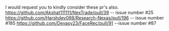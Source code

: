 I would request you to kindly consider these pr's also.
https://github.com/Akshat111111/NexTrade/pull/39 -- issue number #25
https://github.com/Harshdev098/Research-Nexas/pull/196 -- issue number #185
https://github.com/Devasy23/FaceRec/pull/91 --issue number #87
